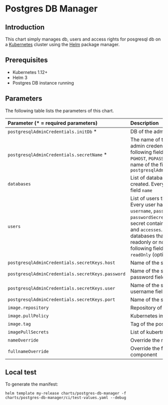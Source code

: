 # Postgres DB Manager

## Introduction

This chart simply manages db, users and access rights for posgresql db on a [Kubernetes](http://kubernetes.io) cluster using the [Helm](https://helm.sh) package manager.

## Prerequisites

- Kubernetes 1.12+
- Helm 3
- Postgres DB instance running

## Parameters

The following table lists the parameters of this chart.

| Parameter (* = required parameters)             | Description                                                                | default                    |
|:------------------------------------------------|:---------------------------------------------------------------------------|:---------------------------|
|`postgresqlAdminCredentials.initDb` *            | DB of the admin user                                                       |                            |
|`postgresqlAdminCredentials.secretName` *        | The name of the secret containing the admin credentials. By the default, the following fields need to be provided: `PGHOST`, `PGPASSWORD`, `PGUSER`, `PGPORT`. The name of the field can be override with `postgresqlAdminCredentials.secretKeys`||
|`databases`                                      | List of databases that need to be created. Every databases should have a field `name`           |            |
|`users`                                          | List of users that need to be added. Every user have the following fields: `username`, `passwordSecretName`, `passwordSecretKey` (key inside the secret containing the user password), and `accesses`. `accesses` is a list of databases that the user has access to, readonly or not. Every access has the following fields: `db` (the name of the db), `readOnly` (optional, false by default) ||
|`postgresqlAdminCredentials.secretKeys.host`     | Name of the secret key for the host field                                  |PGHOST                      |
|`postgresqlAdminCredentials.secretKeys.password` | Name of the secret key for admin password field                            |PGPASSWORD                  |
|`postgresqlAdminCredentials.secretKeys.user`     | Name of the secret key for admin username field                            |PGUSER                      |
|`postgresqlAdminCredentials.secretKeys.port`     | Name of the secret key for db port field                                   |PGPORT                      |
|`image.repository`                               | Repository of the postgresql image                                         |docker.io/bitnami/postgresql|
|`image.pullPolicy`                               | Kubernetes image pull policy                                               |IfNotPresent                |
|`image.tag`                                      | Tag of the postgresql image                                                |11.7.0-debian-10-r43        |
|`imagePullSecrets`                               | List of kubertnetes image pull secrets                                     |                            |
|`nameOverride`                                   | Override the name of the chart                                             |                            |
|`fullnameOverride`                               | Override the full name of the chart and component                          |                            |
    

## Local test

To generate the manifest:
```shell
helm template my-release charts/postgres-db-manager -f charts/postgres-db-manager/ci/test-values.yaml --debug
```
